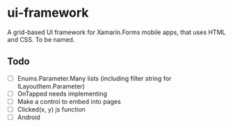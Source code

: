 # ui-framework
A grid-based UI framework for Xamarin.Forms mobile apps, that uses HTML and CSS. To be named.

## Todo
- [ ] Enums.Parameter.Many lists (including filter string for ILayoutItem.Parameter)
- [ ] OnTapped needs implementing
- [ ] Make a control to embed into pages
- [ ] Clicked(x, y) js function
- [ ] Android
